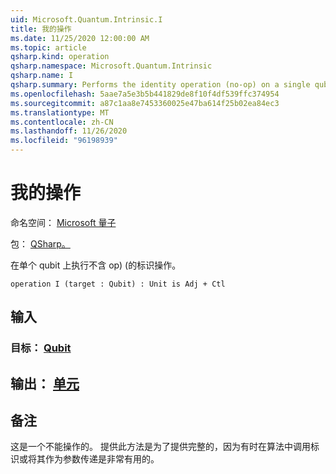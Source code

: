 ```yaml
---
uid: Microsoft.Quantum.Intrinsic.I
title: 我的操作
ms.date: 11/25/2020 12:00:00 AM
ms.topic: article
qsharp.kind: operation
qsharp.namespace: Microsoft.Quantum.Intrinsic
qsharp.name: I
qsharp.summary: Performs the identity operation (no-op) on a single qubit.
ms.openlocfilehash: 5aae7a5e3b5b441829de8f10f4df539ffc374954
ms.sourcegitcommit: a87c1aa8e7453360025e47ba614f25b02ea84ec3
ms.translationtype: MT
ms.contentlocale: zh-CN
ms.lasthandoff: 11/26/2020
ms.locfileid: "96198939"
---
```

# <a name="i-operation"></a>我的操作

命名空间： [Microsoft 量子](xref:Microsoft.Quantum.Intrinsic)

包： [QSharp。](https://nuget.org/packages/Microsoft.Quantum.QSharp.Core)


在单个 qubit 上执行不含 op)  (的标识操作。

```qsharp
operation I (target : Qubit) : Unit is Adj + Ctl
```


## <a name="input"></a>输入

### <a name="target--qubit"></a>目标： [Qubit](xref:microsoft.quantum.lang-ref.qubit)





## <a name="output--unit"></a>输出： [单元](xref:microsoft.quantum.lang-ref.unit)



## <a name="remarks"></a>备注

这是一个不能操作的。 提供此方法是为了提供完整的，因为有时在算法中调用标识或将其作为参数传递是非常有用的。
